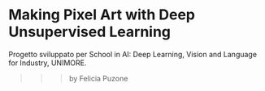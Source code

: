 # Making Pixel Art with Deep Unsupervised Learning
Progetto sviluppato per School in AI: Deep Learning, Vision and Language for Industry, UNIMORE.
>>> by Felicia Puzone 
